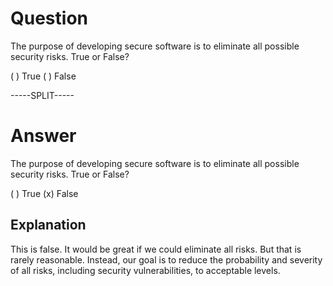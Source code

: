 # Question


The purpose of developing secure software is to eliminate all possible security risks. True or False?

( ) True
( ) False

-----SPLIT-----

# Answer


The purpose of developing secure software is to eliminate all possible security risks. True or False?

( ) True
(x) False

## Explanation

This is false. It would be great if we could eliminate all risks. But that is rarely reasonable. Instead, our goal is to reduce the probability and severity of all risks, including security vulnerabilities, to acceptable levels.
